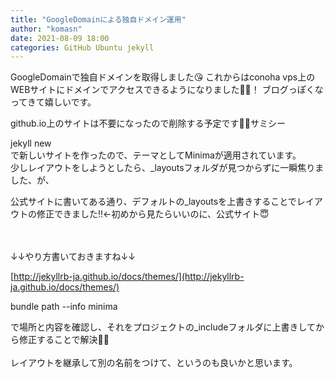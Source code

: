```yaml
---
title: "GoogleDomainによる独自ドメイン運用"
author: "komasn"
date: 2021-08-09 18:00
categories: GitHub Ubuntu jekyll
---
```

GoogleDomainで独自ドメインを取得しました😘
これからはconoha vps上のWEBサイトにドメインでアクセスできるようになりました🤗💕！
ブログっぽくなってきて嬉しいです。  
  
github.io上のサイトは不要になったので削除する予定です😮‍💨サミシー
  
jekyll new  
で新しいサイトを作ったので、テーマとしてMinimaが適用されています。  
少しレイアウトをしようとしたら、_layoutsフォルダが見つからずに一瞬焦りました、が、

公式サイトに書いてある通り、デフォルトの_layoutsを上書きすることでレイアウトの修正できました‼️←初めから見たらいいのに、公式サイト😇

<br>
<br>
↓↓やり方書いておきますね↓↓
  
[http://jekyllrb-ja.github.io/docs/themes/](http://jekyllrb-ja.github.io/docs/themes/)  
  
bundle path --info minima  


で場所と内容を確認し、それをプロジェクトの_includeフォルダに上書きしてから修正することで解決🐇🐇
<br>
<br>
レイアウトを継承して別の名前をつけて、というのも良いかと思います。